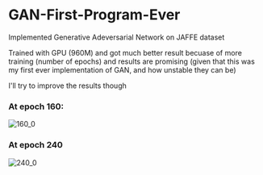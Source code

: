 # GAN-First-Program-Ever
Implemented Generative Adeversarial Network on JAFFE dataset

Trained with GPU (960M) and got much better result becuase of more training (number of epochs) and results are promising (given that this was my first ever implementation of GAN, and how unstable they can be)

I'll try to improve the results though

### At epoch 160:

![160_0](https://user-images.githubusercontent.com/22034866/36828126-cb307ac2-1d3d-11e8-8dca-f653555a4ece.png)

### At epoch 240
![240_0](https://user-images.githubusercontent.com/22034866/36828127-cb5f534c-1d3d-11e8-8d8d-64eac0c7298d.png)

